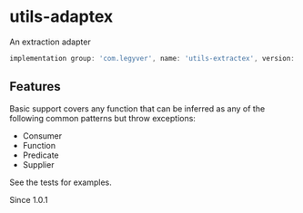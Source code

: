 # utils-adaptex
An extraction adapter

```gradle
implementation group: 'com.legyver', name: 'utils-extractex', version: '2.1.1.5'
```

## Features
Basic support covers any function that can be inferred as any of the following common patterns but throw exceptions:

- Consumer
- Function
- Predicate
- Supplier

See the tests for examples.

Since 1.0.1